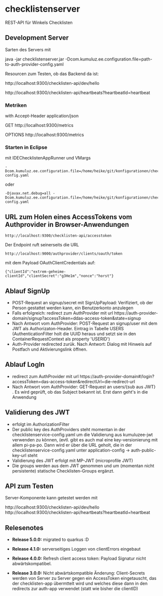 # checklistenserver
REST-API für Winkels Checklisten

## Development Server

Sarten des Servers mit

java -jar checklistenserver.jar -Dcom.kumuluz.ee.configuration.file=path-to-auth-provider-config.yaml

Resourcen zum Testen, ob das Backend da ist:

http://localhost:9300/checklisten-api/dev/hello

http://localhost:9300/checklisten-api/heartbeats?heartbeatId=heartbeat

### Metriken

with Accept-Header application/json

GET http://localhost:9300/metrics

OPTIONS http://localhost:9300/metrics

### Starten in Eclipse

mit IDEChecklistenAppRunner und VMargs

	-Dcom.kumuluz.ee.configuration.file=/home/heike/git/konfigurationen/checklistenservice/checklistenservice-config.yaml

oder

	-Djavax.net.debug=all -Dcom.kumuluz.ee.configuration.file=/home/heike/git/konfigurationen/checklistenservice/checklistenservice-config.yaml

## URL zum Holen eines AccessTokens vom Authprovider in Browser-Anwendungen

	http://localhost:9300/checklisten-api/accesstoken

Der Endpoint ruft seinerseits die URL

	http://localhost:9000/authprovider/clients/oauth/token

mit dem Payload OAuthClientCredentials auf:

	{"clientId":"extrem-geheime-clientId","clientSecret":"g3He1m","nonce":"horst"}


## Ablauf SignUp

* POST-Request an signup/secret mit SignUpPayload: Verifiziert, ob der Person gestattet werden kann, ein Benutzerkonto anzulegen
* Falls erfolgreich: redirect zum AuthProvider mit url https://auth-provider-domain/signup?accessToken=ddas-access-token&state=signup
* Nach Antwort vom AuthProvider: POST-Request an signup/user mit dem JWT als Authorizaton-Header. Eintrag in Tabelle USERS (AuthenticationFilter holt die UUID heraus und setzt sie in den ContainerRequestContext als property 'USERID')
* Auth-Provider redirected zurük. Nach Antwort: Dialog mit Hinweis auf Postfach und Aktivierungslink öffnen.

## Ablauf LogIn

* redirect zum AuthProvider mit url https://auth-provider-domain#/login?accessToken=das-access-token&redirectUrl=die-redirect-url
* Nach Antwort vom AuthProvider: GET-Request an users/{sub aus JWT} . Es wird geprüft, ob das Subject bekannt ist. Erst dann geht's in die Anwendung

## Validierung des JWT

* erfolgt im AuthorizationFilter
* Der public key des AuthProviders steht momentan in der checklistenservice-config.yaml um die Validierung aus kumuluzee-jwt verwenden zu
können,
(evtl. gibt es auch mal eine key-versionierung mit allem pi-pa-po. Dann wird er über die URL geholt, die in der checklistenservice-config.yaml unter application-config -> auth-public-key-url steht
* Validierung des JWT erfolgt mit MP-JWT (microprofile JWT)
* Die groups werden aus dem JWT genommen und um (momentan nicht persistente) statische Checklisten-Groups ergänzt.

## API zum Testen

Server-Komponente kann getestet werden mit

http://localhost:9300/checklisten-api/dev/hello
http://localhost:9300/checklisten-api/heartbeats?heartbeatId=heartbeat


## Relesenotes

* __Release 5.0.0:__ migrated to quarkus :D

* __Release 4.1.0:__ serverseitiges Loggen von clientErrors eingebaut

* __Release 4.0.0:__ Refresh client access token: Payload Signatur nicht abwärtskompatibel.

* __Release 3.0.0:__ Nicht abwärtskompatible Änderung: Client-Secrets werden von Server zu Server gegen ein AccessToken eingetauscht, das der checklisten-app übermttelt wird und welches diese dann in den redirects zur auth-app verwendet (statt wie bisher die clientID)
